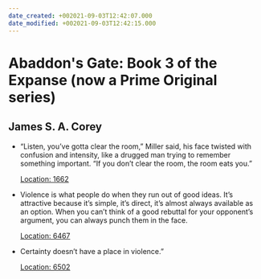 ```yaml
---
date_created: +002021-09-03T12:42:07.000
date_modified: +002021-09-03T12:42:15.000
---
```


# Abaddon's Gate: Book 3 of the Expanse (now a Prime Original series)

## James S. A. Corey

- “Listen, you’ve gotta clear the room,” Miller said, his face twisted with confusion and intensity, like a drugged man trying to remember something important. “If you don’t clear the room, the room eats you.”
    
    [Location: 1662](kindle://book?action=open&asin=B009SQ018I&location=1662)
    
- Violence is what people do when they run out of good ideas. It’s attractive because it’s simple, it’s direct, it’s almost always available as an option. When you can’t think of a good rebuttal for your opponent’s argument, you can always punch them in the face.
    
    [Location: 6467](kindle://book?action=open&asin=B009SQ018I&location=6467)
    
- Certainty doesn’t have a place in violence.”
    
    [Location: 6502](kindle://book?action=open&asin=B009SQ018I&location=6502)
